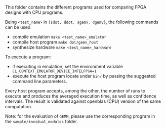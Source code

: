This folder contains the different programs used for comparing FPGA designs with CPU programs.


Being `<test_name>` in `{sdot, ddot, sgemv, dgemv}`, the following 
commands can be used:
 - compile emulation `make <test_name>_emulator`
 - compile host program `make dot/gemv_host`
 - synthesize hardware `make <test_name>_hardware`
 
 
To execute a program:
- if executing in emulation, set the environment variable ` CL_CONTEXT_EMULATOR_DEVICE_INTELFPGA=1`
- execute the host program locate under `bin/` by passing the suggested command line parameters. 
 
 
Every host program accepts, among the other, the number of runs to execute and produces the averaged execution time,
as well as confidence intervals.
The result is validated against openblas (CPU) version of the same computation.

Note: for the evaluation of `GEMM`, please use the corresponding program in the `sample/invidual_modules` folder.

